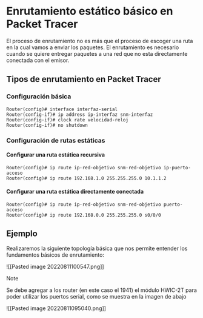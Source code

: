 # Enrutamiento estático básico en Packet Tracer

El proceso de enrutamiento no es más que el proceso de escoger una ruta en la cual vamos a enviar los paquetes. El enrutamiento es necesario cuando se quiere entregar paquetes a una red que no esta directamente conectada con el emisor.

## Tipos de enrutamiento en Packet Tracer
### Configuración básica 
```
Router(config)# interface interfaz-serial
Router(config-if)# ip address ip-interfaz snm-interfaz
Router(config-if)# clock rate velocidad-reloj
Router(config-if)# no shutdown
```
### Configuración de rutas estáticas
#### Configurar una ruta estática recursiva
```
Router(config)# ip route ip-red-objetivo snm-red-objetivo ip-puerto-acceso
Router(config)# ip route 192.168.1.0 255.255.255.0 10.1.1.2
```
#### Configurar una ruta estática directamente conectada
```
Router(config)# ip route ip-red-objetivo snm-red-objetivo puerto-acceso
Router(config)# ip route 192.168.0.0 255.255.255.0 s0/0/0
```

## Ejemplo
Realizaremos la siguiente topología básica que nos permite entender los fundamentos básicos de enrutamiento: 

![[Pasted image 20220811100547.png]]

>[!NOTE]
>Se debe agregar a los router (en este caso el 1941) el módulo HWIC-2T para poder utilizar los puertos serial, como se muestra en la imagen de abajo 
>
>![[Pasted image 20220811095040.png]]